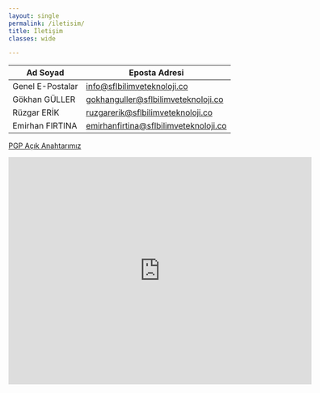 ```yaml
---
layout: single
permalink: /iletisim/
title: İletişim
classes: wide

---
```

| Ad Soyad         | Eposta Adresi                         |
|------------------|---------------------------------------|
| Genel E-Postalar | info@sflbilimveteknoloji.co           |
|   Gökhan GÜLLER  | gokhanguller@sflbilimveteknoloji.co   |
| Rüzgar ERİK      | ruzgarerik@sflbilimveteknoloji.co     |
| Emirhan FIRTINA  | emirhanfirtina@sflbilimveteknoloji.co |

<a href="http://sflbilimveteknoloji.co/pgp/Sivas Fen Lisesi Bilim ve Teknoloji Kulübü_0x683C12EE_public.asc" target="_blank">PGP Açık Anahtarımız</a>

<iframe src="https://www.google.com/maps/embed?pb=!1m18!1m12!1m3!1d2319.5729971172536!2d37.05724694112968!3d39.72604035982168!2m3!1f0!2f0!3f0!3m2!1i1024!2i768!4f13.1!3m3!1m2!1s0x0%3A0xcdbb9e66422cf05e!2sSivas%20Fen%20Lisesi!5e1!3m2!1str!2str!4v1609371380420!5m2!1str!2str" width="600" height="450" frameborder="0" style="border:0;" allowfullscreen="" aria-hidden="false" tabindex="0"></iframe>